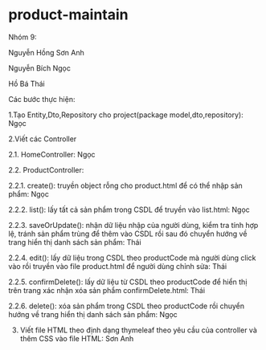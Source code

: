 # product-maintain
Nhóm 9:

Nguyễn Hồng Sơn Anh

Nguyễn Bích Ngọc

Hồ Bá Thái

Các bước thực hiện:

1.Tạo Entity,Dto,Repository cho project(package model,dto,repository): Ngọc


2.Viết các Controller

2.1. HomeController: Ngọc

2.2. ProductController:

2.2.1. create(): truyền object rỗng cho product.html để có thể nhập sản phẩm: Ngọc

2.2.2. list(): lấy tất cả sản phẩm trong CSDL để truyền vào list.html: Ngọc

2.2.3. saveOrUpdate(): nhận dữ liệu nhập của người dùng, kiểm tra tính hợp lệ, tránh sản phẩm trùng để thêm vào CSDL rồi sau đó chuyển hướng về trang hiển thị danh sách sản phẩm: Thái

2.2.4. edit(): lấy dữ liệu trong CSDL theo productCode mà người dùng click vào rồi truyền vào file product.html để người dùng chỉnh sửa: Thái

2.2.5. confirmDelete(): lấy dữ liệu từ CSDL theo productCode để hiển thị trên trang xác nhận xóa sản phẩm confirmDelete.html: Thái

2.2.6. delete(): xóa sản phẩm trong CSDL theo productCode rồi chuyển hướng về trang hiển thị danh sách sản phẩm: Ngọc

3. Viết file HTML theo định dạng thymeleaf theo yêu cầu của controller và thêm CSS vào file HTML: Sơn Anh
